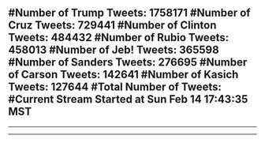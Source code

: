 #Number of Trump Tweets: 1758171
#Number of Cruz Tweets: 729441
#Number of Clinton Tweets: 484432
#Number of Rubio Tweets: 458013
#Number of Jeb! Tweets: 365598
#Number of Sanders Tweets: 276695
#Number of Carson Tweets: 142641
#Number of Kasich Tweets: 127644
#Total Number of Tweets:  
#Current Stream Started at Sun Feb 14 17:43:35 MST
---
---
---
